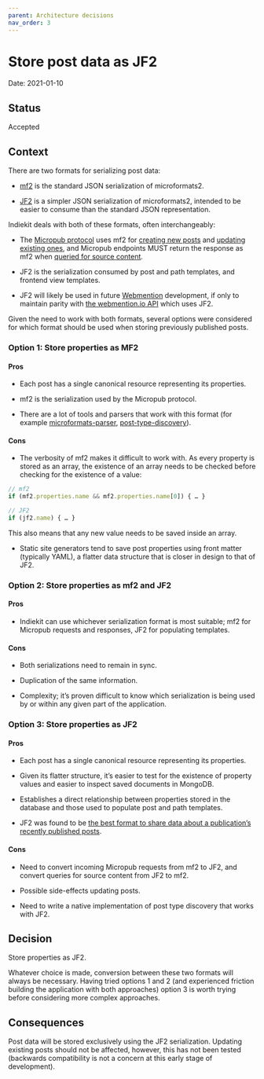 ```yaml
---
parent: Architecture decisions
nav_order: 3
---
```


# Store post data as JF2

Date: 2021-01-10

## Status

Accepted

## Context

There are two formats for serializing post data:

- [mf2](https://microformats.org/wiki/microformats2-parsing) is the standard JSON serialization of microformats2.

- [JF2](https://jf2.spec.indieweb.org) is a simpler JSON serialization of microformats2, intended to be easier to consume than the standard JSON representation.

Indiekit deals with both of these formats, often interchangeably:

- The [Micropub protocol](https://micropub.spec.indieweb.org) uses mf2 for [creating new posts](https://micropub.spec.indieweb.org/#json-syntax) and [updating existing ones](https://micropub.spec.indieweb.org/#update), and Micropub endpoints MUST return the response as mf2 when [queried for source content](https://micropub.spec.indieweb.org/#source-content).

- JF2 is the serialization consumed by post and path templates, and frontend view templates.

- JF2 will likely be used in future [Webmention](https://www.w3.org/TR/webmention/) development, if only to maintain parity with [the webmention.io API](https://github.com/aaronpk/webmention.io#api) which uses JF2.

Given the need to work with both formats, several options were considered for which format should be used when storing previously published posts.

### Option 1: Store properties as MF2

#### Pros

- Each post has a single canonical resource representing its properties.

- mf2 is the serialization used by the Micropub protocol.

- There are a lot of tools and parsers that work with this format (for example [microformats-parser](https://github.com/aimee-gm/microformats-parser), [post-type-discovery](https://github.com/grantcodes/post-type-discovery)).

#### Cons

- The verbosity of mf2 makes it difficult to work with. As every property is stored as an array, the existence of an array needs to be checked before checking for the existence of a value:

```js
// mf2
if (mf2.properties.name && mf2.properties.name[0]) { … }

// JF2
if (jf2.name) { … }
```

This also means that any new value needs to be saved inside an array.

- Static site generators tend to save post properties using front matter (typically YAML), a flatter data structure that is closer in design to that of JF2.

### Option 2: Store properties as mf2 and JF2

#### Pros

- Indiekit can use whichever serialization format is most suitable; mf2 for Micropub requests and responses, JF2 for populating templates.

#### Cons

- Both serializations need to remain in sync.

- Duplication of the same information.

- Complexity; it’s proven difficult to know which serialization is being used by or within any given part of the application.

### Option 3: Store properties as JF2

#### Pros

- Each post has a single canonical resource representing its properties.

- Given its flatter structure, it’s easier to test for the existence of property values and easier to inspect saved documents in MongoDB.

- Establishes a direct relationship between properties stored in the database and those used to populate post and path templates.

- JF2 was found to be [the best format to share data about a publication’s recently published posts](0002-share-publication-state-using-jf2.md).

#### Cons

- Need to convert incoming Micropub requests from mf2 to JF2, and convert queries for source content from JF2 to mf2.

- Possible side-effects updating posts.

- Need to write a native implementation of post type discovery that works with JF2.

## Decision

Store properties as JF2.

Whatever choice is made, conversion between these two formats will always be necessary. Having tried options 1 and 2 (and experienced friction building the application with both approaches) option 3 is worth trying before considering more complex approaches.

## Consequences

Post data will be stored exclusively using the JF2 serialization. Updating existing posts should not be affected, however, this has not been tested (backwards compatibility is not a concern at this early stage of development).
